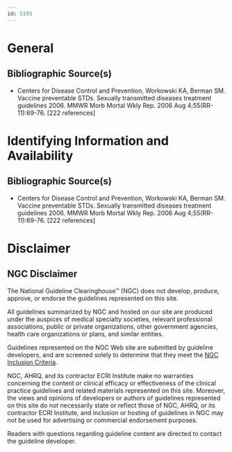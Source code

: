 ```yaml
---
id: 5193
---
```


# General

## Bibliographic Source(s)

- Centers for Disease Control and Prevention, Workowski KA, Berman SM. Vaccine preventable STDs. Sexually transmitted diseases treatment guidelines 2006. MMWR Morb Mortal Wkly Rep. 2006 Aug 4;55(RR-11):69-76. [222 references]

# Identifying Information and Availability

## Bibliographic Source(s)

- Centers for Disease Control and Prevention, Workowski KA, Berman SM. Vaccine preventable STDs. Sexually transmitted diseases treatment guidelines 2006. MMWR Morb Mortal Wkly Rep. 2006 Aug 4;55(RR-11):69-76. [222 references]

# Disclaimer

## NGC Disclaimer

The National Guideline Clearinghouse™ (NGC) does not develop, produce, approve, or endorse the guidelines represented on this site.

All guidelines summarized by NGC and hosted on our site are produced under the auspices of medical specialty societies, relevant professional associations, public or private organizations, other government agencies, health care organizations or plans, and similar entities.

Guidelines represented on the NGC Web site are submitted by guideline developers, and are screened solely to determine that they meet the [NGC Inclusion Criteria](/help-and-about/summaries/inclusion-criteria).

NGC, AHRQ, and its contractor ECRI Institute make no warranties concerning the content or clinical efficacy or effectiveness of the clinical practice guidelines and related materials represented on this site. Moreover, the views and opinions of developers or authors of guidelines represented on this site do not necessarily state or reflect those of NGC, AHRQ, or its contractor ECRI Institute, and inclusion or hosting of guidelines in NGC may not be used for advertising or commercial endorsement purposes.

Readers with questions regarding guideline content are directed to contact the guideline developer.


